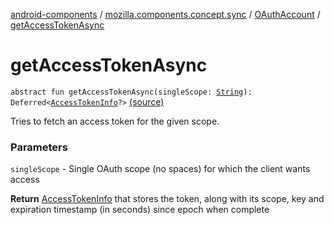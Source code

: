[android-components](../../index.md) / [mozilla.components.concept.sync](../index.md) / [OAuthAccount](index.md) / [getAccessTokenAsync](./get-access-token-async.md)

# getAccessTokenAsync

`abstract fun getAccessTokenAsync(singleScope: `[`String`](https://kotlinlang.org/api/latest/jvm/stdlib/kotlin/-string/index.html)`): Deferred<`[`AccessTokenInfo`](../-access-token-info/index.md)`?>` [(source)](https://github.com/mozilla-mobile/android-components/blob/master/components/concept/sync/src/main/java/mozilla/components/concept/sync/OAuthAccount.kt#L147)

Tries to fetch an access token for the given scope.

### Parameters

`singleScope` - Single OAuth scope (no spaces) for which the client wants access

**Return**
[AccessTokenInfo](../-access-token-info/index.md) that stores the token, along with its scope, key and
    expiration timestamp (in seconds) since epoch when complete

